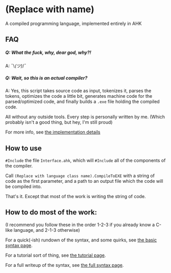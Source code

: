 # (Replace with name)
A compiled programming language, implemented entirely in AHK

## FAQ
##### Q: What the fuck, why, dear god, why?!

A: ¯\\_(ツ)_/¯

##### Q: Wait, so this is an actual compiler?

A: Yes, this script takes source code as input, tokenizes it, parses the tokens, optimizes the code a little bit, generates machine code for the parsed/optimized code, and finally builds a `.exe` file holding the compiled code.

All without any outside tools. Every step is personally written by me. (Which probably isn't a good thing, but hey, I'm still proud)

For more info, see [the implementation details](details.md)

## How to use
`#Include` the file `Interface.ahk`, which will `#Include` all of the components of the compiler.

Call `(Replace with language class name).CompileToEXE` with a string of code as the first parameter, and a path to an output file which the code will be compiled into.

That's it. Except that most of the work is writing the string of code.

## How to do most of the work:
(I recommend you follow these in the order 1-2-3 if you already know a C-like language, and 2-1-3 otherwise)

For a quick(-ish) rundown of the syntax, and some quirks, see [the basic syntax page](basic-syntax.md).

For a tutorial sort of thing, see [the tutorial page](tutorial.md).

For a full writeup of the syntax, see [the full syntax page](full-syntax.md).